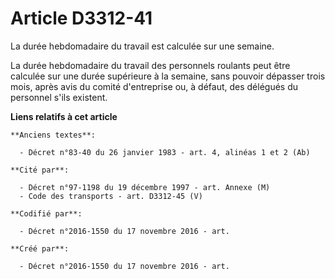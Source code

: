 # Article D3312-41

La durée hebdomadaire du travail est calculée sur une semaine.

La durée hebdomadaire du travail des personnels roulants peut être calculée sur une durée supérieure à la semaine, sans
pouvoir dépasser trois mois, après avis du comité d'entreprise ou, à défaut, des délégués du personnel s'ils existent.

**Liens relatifs à cet article**

	**Anciens textes**:

	  - Décret n°83-40 du 26 janvier 1983 - art. 4, alinéas 1 et 2 (Ab)

	**Cité par**:

	  - Décret n°97-1198 du 19 décembre 1997 - art. Annexe (M)
	  - Code des transports - art. D3312-45 (V)

	**Codifié par**:

	  - Décret n°2016-1550 du 17 novembre 2016 - art.

	**Créé par**:

	  - Décret n°2016-1550 du 17 novembre 2016 - art.

